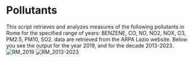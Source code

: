 # Pollutants
This script retrieves and analyzes measures of the following pollutants in Rome for the specified range of years: BENZENE, CO, NO, NO2, NOX, O3, PM2.5, PM10, SO2. data are retrieved from the ARPA Lazio website. Below you see the output for the year 2019, and for the decade 2013-2023.![RM_2019](https://github.com/paolomaccallini-hub/Polluttants/assets/62388360/2ce36c22-8f4c-4bfc-83a5-8b0212eaaaf1)
![RM_2013-2023](https://github.com/paolomaccallini-hub/Polluttants/assets/62388360/2f01ede2-9ee9-4e8f-9c12-2d93e13e941d)

